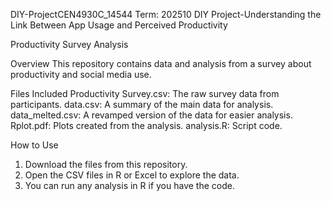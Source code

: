 DIY-ProjectCEN4930C_14544 Term: 202510
DIY Project-Understanding the Link Between App Usage and Perceived Productivity 

Productivity Survey Analysis

Overview
This repository contains data and analysis from a survey about productivity and social media use.

Files Included
Productivity Survey.csv: The raw survey data from participants.
data.csv: A summary of the main data for analysis.
data_melted.csv: A revamped version of the data for easier analysis.
Rplot.pdf: Plots created from the analysis.
analysis.R: Script code.

How to Use
1. Download the files from this repository.
2. Open the CSV files in R or Excel to explore the data.
3. You can run any analysis in R if you have the code.
